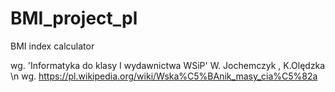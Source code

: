 # BMI_project_pl
BMI index calculator

wg. 'Informatyka do klasy I wydawnictwa WSiP' W. Jochemczyk , K.Olędzka \n
wg. https://pl.wikipedia.org/wiki/Wska%C5%BAnik_masy_cia%C5%82a
